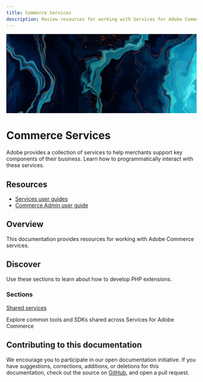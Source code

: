 ```yaml
---
title: Commerce Services
description: Review resources for working with Services for Adobe Commerce.
---
```


<Hero slots="image, heading, text"/>

![Commerce Services](_images/home-bg.jpeg)

# Commerce Services

Adobe provides a collection of services to help merchants support key components of their business. Learn how to programmatically interact with these services.

<Resources slots="heading, links"/>

## Resources

*  [Services user guides](https://experienceleague.adobe.com/docs/commerce-merchant-services/user-guides/home.html)
*  [Commerce Admin user guide](https://experienceleague.adobe.com/docs/commerce-admin/user-guides/home.html)

## Overview

This documentation provides resources for working with Adobe Commerce services.

## Discover

Use these sections to learn about how to develop PHP extensions.

<DiscoverBlock slots="heading, link, text"/>

### Sections

<!-- [Live Search](live-search/)

Lorem ipsum dolor sit amet

<DiscoverBlock slots="link, text"/> -->

[Shared services](shared-services/)

Explore common tools and SDKs shared across Services for Adobe Commerce

## Contributing to this documentation

We encourage you to participate in our open documentation initiative. If you have suggestions, corrections, additions, or deletions for this documentation, check out the source on [GitHub](https://github.com/adobedocs/commerce-services), and open a pull request.
